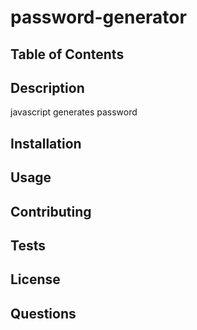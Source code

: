# password-generator # 
    
## Table of Contents ##
    
## Description ## 
    
javascript generates password
    
## Installation ##
    
## Usage ##
    
## Contributing ##
    
## Tests ##
    
## License ##
    
## Questions ##